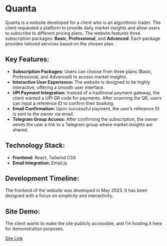 # Quanta

Quanta is a website developed for a client who is an algorithmic trader. The client requested a platform to provide daily market insights and allow users to subscribe to different pricing plans. The website features three subscription packages: **Basic**, **Professional**, and **Advanced**. Each package provides tailored services based on the chosen plan.

## Key Features:
- **Subscription Packages:** Users can choose from three plans (Basic, Professional, and Advanced) to access market insights.
- **Interactive User Experience:** The website is designed to be highly interactive, offering a smooth user interface.
- **UPI Payment Integration:** Instead of a traditional payment gateway, the client wanted a UPI QR code for payments. After scanning the QR, users can input a reference ID to confirm their booking.
- **Email Confirmation:** Upon successful payment, the user’s reference ID is sent to the owner via email.
- **Telegram Group Access:** After confirming the subscription, the owner sends the user a link to a Telegram group where market insights are shared.

## Technology Stack:
- **Frontend:** React, Tailwind CSS
- **Email Integration:** Email.js

## Development Timeline:
The frontend of the website was developed in May 2023. It has been designed with a focus on simplicity and interactivity.

## Site Demo:
The client wants to make the site publicly accessible, and I’m hosting it here for demonstration purposes.

[Site Link](https://kishanml.github.io/Quanta/)
 
